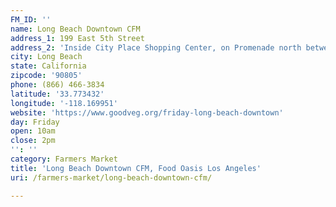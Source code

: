 ```yaml
---
FM_ID: ''
name: Long Beach Downtown CFM
address_1: 199 East 5th Street
address_2: 'Inside City Place Shopping Center, on Promenade north between 3rd and 5th. '
city: Long Beach
state: California
zipcode: '90805'
phone: (866) 466-3834
latitude: '33.773432'
longitude: '-118.169951'
website: 'https://www.goodveg.org/friday-long-beach-downtown'
day: Friday
open: 10am
close: 2pm
'': ''
category: Farmers Market
title: 'Long Beach Downtown CFM, Food Oasis Los Angeles'
uri: /farmers-market/long-beach-downtown-cfm/

---
```

